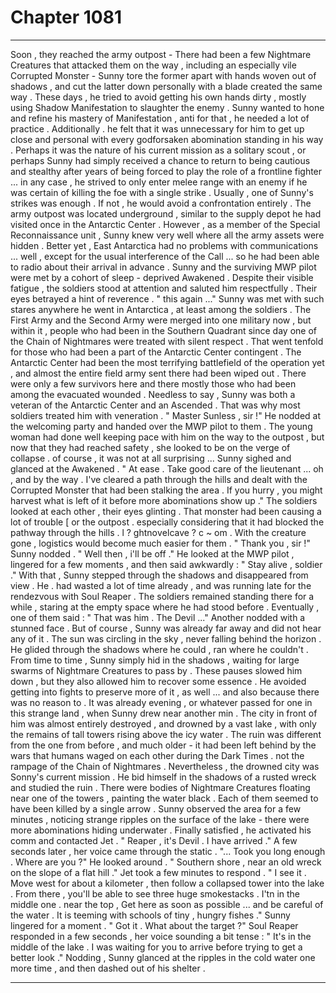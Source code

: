 
# Chapter 1081


---

Soon , they reached the army outpost - There had been a few Nightmare Creatures that attacked them on the way , including an especially vile Corrupted Monster - Sunny tore the former apart with hands woven out of shadows , and cut the latter down personally with a blade created the same way .
These days , he tried to avoid getting his own hands dirty , mostly using Shadow Manifestation to slaughter the enemy . Sunny wanted to hone and refine his mastery of Manifestation , anti for that , he needed a lot of practice .
Additionally . he felt that it was unnecessary for him to get up close and personal with every godforsaken abomination standing in his way .
Perhaps it was the nature of his current mission as a solitary scout , or perhaps Sunny had simply received a chance to return to being cautious and stealthy after years of being forced to play the role of a frontline fighter ... in any case , he strived to only enter melee range with an enemy if he was certain of killing the foe with a single strike .
Usually , one of Sunny's strikes was enough . If not , he would avoid a confrontation entirely .
The army outpost was located underground , similar to the supply depot he had visited once in the Antarctic Center . However , as a member of the Special Reconnaissance unit , Sunny knew very well where all the army assets were hidden . Better yet , East Antarctica had no problems with communications ... well , except for the usual interference of the Call ... so he had been able to radio about their arrival in advance .
Sunny and the surviving MWP pilot were met by a cohort of sleep - deprived Awakened . Despite their visible fatigue , the soldiers stood at attention and saluted him respectfully . Their eyes betrayed a hint of reverence .
" this again ..."
Sunny was met with such stares anywhere he went in Antarctica , at least among the soldiers . The First Army and the Second Army were merged into one military now , but within it , people who had been in the Southern Quadrant since day one of the Chain of Nightmares were treated with silent respect .
That went tenfold for those who had been a part of the Antarctic Center contingent . The Antarctic Center had been the most terrifying battlefield of the operation yet , and almost the entire field army sent there had been wiped out . There were only a few survivors here and there mostly those who had been among the evacuated wounded .
Needless to say , Sunny was both a veteran of the Antarctic Center and an Ascended . That was why most soldiers treated him with veneration .
" Master Sunless , sir !"
He nodded at the welcoming party and handed over the MWP pilot to them . The young woman had done well keeping pace with him on the way to the outpost , but now that they had reached safety , she looked to be on the verge of collapse . of course , it was not at all surprising ...
Sunny sighed and glanced at the Awakened .
" At ease . Take good care of the lieutenant ... oh , and by the way . I've cleared a path through the hills and dealt with the Corrupted Monster that had been stalking the area . If you hurry , you might harvest what is left of it before more abominations show up ."
The soldiers looked at each other , their eyes glinting . That monster had been causing a lot of trouble [ or the outpost . especially considering that it had blocked the pathway through the hills . l ? ghtnоvеlcave ? c ~ оm . With the creature gone , logistics would become much easier for them .
" Thank you , sir !"
Sunny nodded .
" Well then , i'll be off ."
He looked at the MWP pilot , lingered for a few moments , and then said awkwardly :
" Stay alive , soldier ."
With that , Sunny stepped through the shadows and disappeared from view . He . had wasted a lot of time already , and was running late for the rendezvous with Soul Reaper .
The soldiers remained standing there for a while , staring at the empty space where he had stood before . Eventually , one of them said :
" That was him . The Devil ..."
Another nodded with a stunned face .
But of course , Sunny was already far away and did not hear any of it .
The sun was circling in the sky , never falling behind the horizon . He glided through the shadows where he could , ran where he couldn't . From time to time , Sunny simply hid in the shadows , waiting for large swarms of Nightmare Creatures to pass by . These pauses slowed him down , but they also allowed him to recover some essence .
He avoided getting into fights to preserve more of it , as well ... and also because there was no reason to . It was already evening , or whatever passed for one in this strange land , when Sunny drew near another min . The city in front of him was almost entirely destroyed , and drowned by a vast lake , with only the remains of tall towers rising above the icy water .
The ruin was different from the one from before , and much older - it had been left behind by the wars that humans waged on each other during the Dark Times . not the rampage of the Chain of Nightmares . Nevertheless , the drowned city was Sonny's current mission .
He bid himself in the shadows of a rusted wreck and studied the ruin . There were bodies of Nightmare Creatures floating near one of the towers , painting the water black . Each of them seemed to have been killed by a single arrow . Sunny observed the area for a few minutes , noticing strange ripples on the surface of the lake - there were more abominations hiding underwater .
Finally satisfied , he activated his comm and contacted Jet .
" Reaper , it's Devil . I have arrived ."
A few seconds later , her voice came through the static .
"... Took you long enough . Where are you ?"
He looked around .
" Southern shore , near an old wreck on the slope of a flat hill ."
Jet took a few minutes to respond .
" I see it . Move west for about a kilometer , then follow a collapsed tower into the lake . From there , you'll be able to see three huge smokestacks . I'tn in the middle one . near the top , Get here as soon as possible ... and be careful of the water . It is teeming with schools of tiny , hungry fishes ."
Sunny lingered for a moment .
" Got it . What about the target ?"
Soul Reaper responded in a few seconds , her voice sounding a bit tense :
" It's in the middle of the lake . I was waiting for you to arrive before trying to get a better look ."
Nodding , Sunny glanced at the ripples in the cold water one more time , and then dashed out of his shelter .

---

